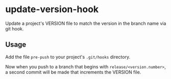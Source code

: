 # update-version-hook

Update a project's VERSION file to match the version in the branch name via git hook.

## Usage

Add the file `pre-push` to your project's `.git/hooks` directory.

Now when you push to a branch that begins with `release/<version.number>`, a second commit will be made that increments the VERSION file.


